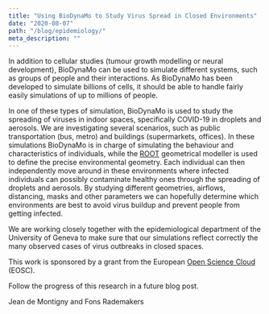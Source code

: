```yaml
---
title: "Using BioDynaMo to Study Virus Spread in Closed Environments"
date: "2020-08-07"
path: "/blog/epidemiology/"
meta_description: ""
---
```


In addition to cellular studies (tumour growth modelling or neural development), BioDynaMo can be used to simulate different systems, such as groups of people and their interactions. As BioDynaMo has been developed to simulate billions of cells, it should be able to handle fairly easily simulations of up to millions of people.

In one of these types of simulation, BioDynaMo is used to study the spreading of viruses in indoor spaces, specifically COVID-19 in droplets and aerosols. We are investigating several scenarios, such as public transportation (bus, metro) and buildings (supermarkets, offices). In these simulations BioDynaMo is in charge of simulating the behaviour and characteristics of individuals, while the [ROOT](http://root.cern) geometrical modeller is used to define the precise environmental geometry. Each individual can then independently move around in these environments where infected individuals can possibly contaminate healthy ones through the spreading of droplets and aerosols. By studying different geometries, airflows, distancing, masks and other parameters we can hopefully determine which environments are best to avoid virus buildup and prevent people from getting infected.

We are working closely together with the epidemiological department of the University of Geneva to make sure that our simulations reflect correctly the many observed cases of virus outbreaks in closed spaces.

This work is sponsored by a grant from the European [Open Science Cloud]( https://www.eoscsecretariat.eu) (EOSC).

Follow the progress of this research in a future blog post.


Jean de Montigny and Fons Rademakers